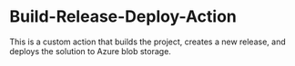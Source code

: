 # Build-Release-Deploy-Action
This is a custom action that builds the project, creates a new release, and deploys the solution to Azure blob storage.
